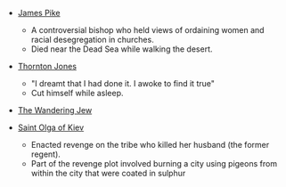 * [James Pike](https://en.wikipedia.org/wiki/James_Pike) 
	* A controversial bishop who held views of ordaining women and racial desegregation in churches.
	* Died near the Dead Sea while walking the desert. 

* [Thornton Jones](https://en.wikipedia.org/wiki/List_of_unusual_deaths)
	* "I dreamt that I had done it. I awoke to find it true"
	* Cut himself while asleep. 

* [The Wandering Jew](https://en.wikipedia.org/wiki/Wandering_Jew)

* [Saint Olga of Kiev](https://en.wikipedia.org/wiki/Olga_of_Kiev)
	* Enacted revenge on the tribe who killed her husband (the former regent). 
	* Part of the revenge plot involved  burning a city using pigeons from within the city that were coated in sulphur
